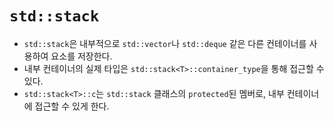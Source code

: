 # `std::stack`

- `std::stack`은 내부적으로 `std::vector`나 `std::deque` 같은 다른 컨테이너를 사용하여 요소를 저장한다.
- 내부 컨테이너의 실제 타입은 `std::stack<T>::container_type`을 통해 접근할 수 있다.
- `std::stack<T>::c`는 `std::stack` 클래스의 `protected`된 멤버로, 내부 컨테이너에 접근할 수 있게 한다.